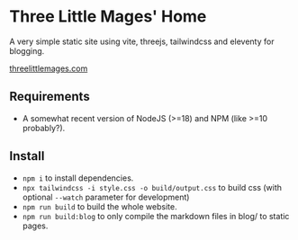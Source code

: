 # Three Little Mages' Home

A very simple static site using vite, threejs, tailwindcss and eleventy for blogging.

[threelittlemages.com](https://threelittlemages.com)

## Requirements

- A somewhat recent version of NodeJS (>=18) and NPM (like >=10 probably?).

## Install

- `npm i` to install dependencies.
- `npx tailwindcss -i style.css -o build/output.css` to build css (with optional `--watch` parameter for development)
- `npm run build` to build the whole website.
- `npm run build:blog` to only compile the markdown files in blog/ to static pages.